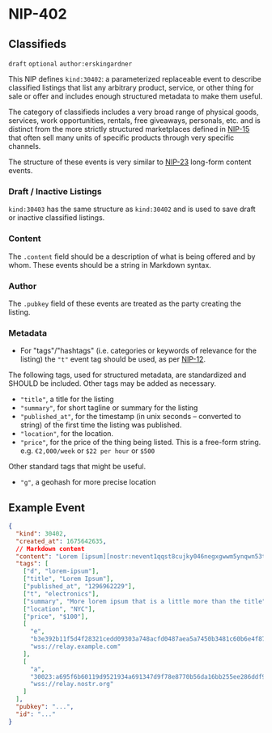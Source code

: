 # NIP-402

## Classifieds

`draft` `optional` `author:erskingardner`

This NIP defines `kind:30402`: a parameterized replaceable event to describe classified listings that list any arbitrary product, service, or other thing for sale or offer and includes enough structured metadata to make them useful.

The category of classifieds includes a very broad range of physical goods, services, work opportunities, rentals, free giveaways, personals, etc. and is distinct from the more strictly structured marketplaces defined in [NIP-15](https://github.com/nostr-protocol/nips/blob/master/15.md) that often sell many units of specific products through very specific channels.

The structure of these events is very similar to [NIP-23](https://github.com/nostr-protocol/nips/blob/master/23.md) long-form content events.

### Draft / Inactive Listings

`kind:30403` has the same structure as `kind:30402` and is used to save draft or inactive classified listings.

### Content

The `.content` field should be a description of what is being offered and by whom. These events should be a string in Markdown syntax.

### Author

The `.pubkey` field of these events are treated as the party creating the listing.

### Metadata

- For "tags"/"hashtags" (i.e. categories or keywords of relevance for the listing) the `"t"` event tag should be used, as per [NIP-12](https://github.com/nostr-protocol/nips/blob/master/12.md).

The following tags, used for structured metadata, are standardized and SHOULD be included. Other tags may be added as necessary.

- `"title"`, a title for the listing
- `"summary"`, for short tagline or summary for the listing
- `"published_at"`, for the timestamp (in unix seconds – converted to string) of the first time the listing was published.
- `"location"`, for the location.
- `"price"`, for the price of the thing being listed. This is a free-form string. e.g. `€2,000/week` or `$22 per hour` or `$500`

Other standard tags that might be useful.

- `"g"`, a geohash for more precise location

## Example Event

```json
{
  "kind": 30402,
  "created_at": 1675642635,
  // Markdown content
  "content": "Lorem [ipsum][nostr:nevent1qqst8cujky046negxgwwm5ynqwn53t8aqjr6afd8g59nfqwxpdhylpcpzamhxue69uhhyetvv9ujuetcv9khqmr99e3k7mg8arnc9] dolor sit amet, consectetur adipiscing elit, sed do eiusmod tempor incididunt ut labore et dolore magna aliqua. Ut enim ad minim veniam, quis nostrud exercitation ullamco laboris nisi ut aliquip ex ea commodo consequat. Duis aute irure dolor in reprehenderit in voluptate velit esse cillum dolore eu fugiat nulla pariatur. Excepteur sint occaecat cupidatat non proident, sunt in culpa qui officia deserunt mollit anim id est laborum.\n\nRead more at nostr:naddr1qqzkjurnw4ksz9thwden5te0wfjkccte9ehx7um5wghx7un8qgs2d90kkcq3nk2jry62dyf50k0h36rhpdtd594my40w9pkal876jxgrqsqqqa28pccpzu.",
  "tags": [
    ["d", "lorem-ipsum"],
    ["title", "Lorem Ipsum"],
    ["published_at", "1296962229"],
    ["t", "electronics"],
    ["summary", "More lorem ipsum that is a little more than the title"],
    ["location", "NYC"],
    ["price", "$100"],
    [
      "e",
      "b3e392b11f5d4f28321cedd09303a748acfd0487aea5a7450b3481c60b6e4f87",
      "wss://relay.example.com"
    ],
    [
      "a",
      "30023:a695f6b60119d9521934a691347d9f78e8770b56da16bb255ee286ddf9fda919:ipsum",
      "wss://relay.nostr.org"
    ]
  ],
  "pubkey": "...",
  "id": "..."
}
```
